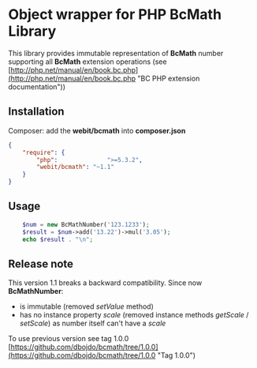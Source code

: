 # Object wrapper for PHP BcMath Library
This library provides immutable representation of **BcMath** number supporting all **BcMath** extension operations
(see [http://php.net/manual/en/book.bc.php](http://php.net/manual/en/book.bc.php "BC PHP extension documentation"))

## Installation

Composer: add the **webit/bcmath** into **composer.json**

```json
{
    "require": {
        "php":              ">=5.3.2",
        "webit/bcmath": "~1.1"
    }
}
```

## Usage

```php
    $num = new BcMathNumber('123.1233');
    $result = $num->add('13.22')->mul('3.05');
    echo $result . "\n";
```

## Release note
This version 1.1 breaks a backward compatibility. Since now **BcMathNumber**:
 * is immutable (removed *setValue* method)
 * has no instance property *scale* (removed instance methods *getScale* / *setScale*) as number itself can't have a *scale*

To use previous version see tag 1.0.0 [https://github.com/dbojdo/bcmath/tree/1.0.0](https://github.com/dbojdo/bcmath/tree/1.0.0 "Tag 1.0.0")
